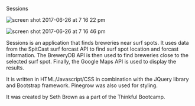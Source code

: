 Sessions

![screen shot 2017-06-26 at 7 16 22 pm](https://user-images.githubusercontent.com/27702586/27568048-9c3c1a8e-5aa4-11e7-9863-08e360827471.png)

![screen shot 2017-06-26 at 7 16 46 pm](https://user-images.githubusercontent.com/27702586/27568066-b1361fe8-5aa4-11e7-8100-afc3979bd293.png)

Sessions is an application that finds breweries near surf spots. 
It uses data from the SpitCast surf forcast API to find surf spot
location and forcast information. The BreweryDB API is then used
to find breweries close to the selected surf spot. Finally, the 
Google Maps API is used to display the results. 

It is written in HTML/Javascript/CSS in combination with the JQuery
library and Bootstrap framework. Pinegrow was also used for styling.

It was created by Seth Brown as a part of the Thinkful Bootcamp.